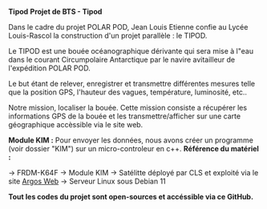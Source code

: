 **Tipod**
**Projet de BTS - Tipod**

Dans le cadre du projet POLAR POD, Jean Louis Etienne confie au Lycée Louis-Rascol la construction d'un projet parallèle : le TIPOD.

Le TIPOD est une bouée océanographique dérivante qui sera mise à l"eau dans le courant Circumpolaire Antarctique par le navire avitailleur de l'expédition POLAR POD.

Le but étant de relever, enregistrer et transmettre différentes mesures telle que la position GPS, l'hauteur des vagues, température, luminosité, etc..

Notre mission, localiser la bouée. Cette mission consiste a récupérer les informations GPS de la bouée et les transmettre/afficher sur une carte géographique accèssible via le site web.

**Module KIM :**
Pour envoyer les données, nous avons créer un programme (voir dossier "KIM") sur un micro-controleur en c++. 
**Référence du matériel :**

-> FRDM-K64F
-> Module KIM
-> Satélitte déployé par CLS et exploité via le site [Argos Web](https://argos-system.cls.fr/)
-> Serveur Linux sous Debian 11


**Tout les codes du projet sont open-sources et accéssible via ce GitHub.** 
